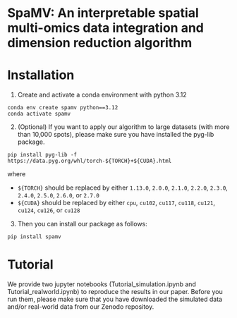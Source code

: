 # SpaMV: An interpretable spatial multi-omics data integration and dimension reduction algorithm

# Installation

1) Create and activate a conda environment with python 3.12

```
conda env create spamv python==3.12
conda activate spamv
```

2) (Optional) If you want to apply our algorithm to large datasets (with more than 10,000 spots), please make sure you have
   installed the pyg-lib package.

```
pip install pyg-lib -f https://data.pyg.org/whl/torch-${TORCH}+${CUDA}.html
```

where

- `${TORCH}` should be replaced by either `1.13.0`, `2.0.0`, `2.1.0`, `2.2.0`, `2.3.0`, `2.4.0`, `2.5.0`, `2.6.0`, or
  `2.7.0`
- `${CUDA}` should be replaced by either `cpu`, `cu102`, `cu117`, `cu118`, `cu121`, `cu124`, `cu126`, or `cu128`

3) Then you can install our package as follows:

```
pip install spamv
```

# Tutorial

We provide two jupyter notebooks (Tutorial_simulation.ipynb and Tutorial_realworld.ipynb) to reproduce the results in
our paper. Before you run them, please make sure that you have downloaded the simulated data and/or real-world data from
our Zenodo repositoy.
